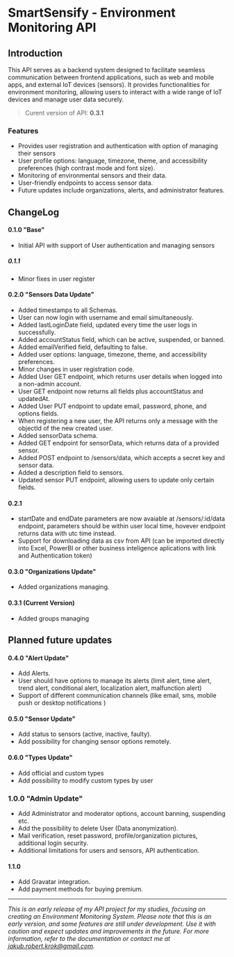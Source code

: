 # SmartSensify - Environment Monitoring API

## Introduction

This API serves as a backend system designed to facilitate seamless communication between frontend applications, such as web and mobile apps, and external IoT devices (sensors). It provides functionalities for environment monitoring, allowing users to interact with a wide range of IoT devices and manage user data securely.

> Curent version of API: **0.3.1**

### Features

-  Provides user registration and authentication with option of managing their sensors
- User profile options: language, timezone, theme, and accessibility preferences (high contrast mode and font size).
- Monitoring of environmental sensors and their data.
- User-friendly endpoints to access sensor data.
- Future updates include organizations, alerts, and administrator features.

## ChangeLog

#### 0.1.0 "Base"

- Initial API with support of User authentication and managing sensors

##### 0.1.1

- Minor fixes in user register

#### 0.2.0 "Sensors Data Update"

- Added timestamps to all Schemas.
- User can now login with username and email simultaneously.
- Added lastLoginDate field, updated every time the user logs in successfully.
- Added accountStatus field, which can be active, suspended, or banned.
- Added emailVerified field, defaulting to false.
- Added user options: language, timezone, theme, and accessibility preferences.
- Minor changes in user registration code.
- Added User GET endpoint, which returns user details when logged into a non-admin account.
- User GET endpoint now returns all fields plus accountStatus and updatedAt.
- Added User PUT endpoint to update email, password, phone, and options fields.
- When registering a new user, the API returns only a message with the objectId of the new created user.
- Added sensorData schema.
- Added GET endpoint for sensorData, which returns data of a provided sensor.
- Added POST endpoint to /sensors/data, which accepts a secret key and sensor data.
- Added a description field to sensors.
- Updated sensor PUT endpoint, allowing users to update only certain fields.

#### 0.2.1

- startDate and endDate parameters are now avaiable at /sensors/:id/data endpoint, parameters should be within user local time, hovever endpoint returns data with utc time instead.
- Support for downloading data as csv from API (can be imported directly into Excel, PowerBI or other business inteligence aplications with link and Authentication token)

#### 0.3.0 "Organizations Update"

- Added organizations managing.

#### 0.3.1  (Current Version)

- Added groups managing

## Planned future updates

#### 0.4.0 "Alert Update"

- Add Alerts.
- User should have options to manage its alerts (limit alert, time alert, trend alert, conditional alert, localization alert, malfunction alert)
- Support of different communication channels (like email, sms, mobile push or desktop notifications )

#### 0.5.0 "Sensor Update"

- Add status to sensors (active, inactive, faulty).
- Add possibility for changing sensor options remotely.

#### 0.6.0 "Types Update"

- Add official and custom types
- Add possibility to modify custom types by user

### 1.0.0 "Admin Update"

- Add Administrator and moderator options, account banning, suspending  etc.
- Add the possibility to delete User (Data anonymization).
- Mail verification, reset password, profile/organization pictures, additional login security.
- Additional limitations for users and sensors, API authentication.

#### 1.1.0

- Add Gravatar integration.
- Add payment methods for buying premium.

---

_This is an early release of my API project for my studies, focusing on creating an Environment Monitoring System. Please note that this is an early version, and some features are still under development. Use it with caution and expect updates and improvements in the future. For more information, refer to the documentation or contact me at [jakub.robert.krok@gmail.com](mailto:jakub.robert.krok@gmail.com)._

